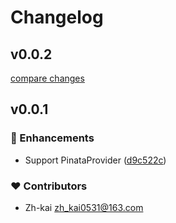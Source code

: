 # Changelog


## v0.0.2

[compare changes](https://github.com/zh-kai/utils/compare/v0.0.1...v0.0.2)

## v0.0.1


### 🚀 Enhancements

- Support PinataProvider ([d9c522c](https://github.com/zh-kai/utils/commit/d9c522c))

### ❤️ Contributors

- Zh-kai <zh_kai0531@163.com>

